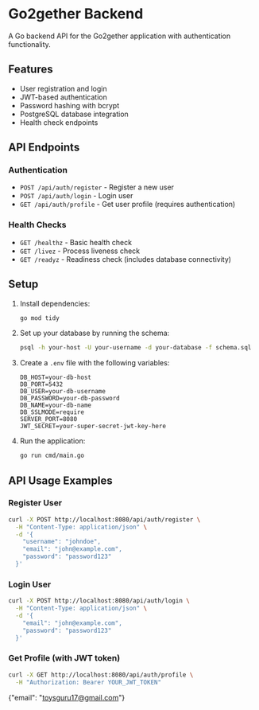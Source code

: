 # Go2gether Backend

A Go backend API for the Go2gether application with authentication functionality.

## Features

- User registration and login
- JWT-based authentication
- Password hashing with bcrypt
- PostgreSQL database integration
- Health check endpoints

## API Endpoints

### Authentication

- `POST /api/auth/register` - Register a new user
- `POST /api/auth/login` - Login user
- `GET /api/auth/profile` - Get user profile (requires authentication)

### Health Checks

- `GET /healthz` - Basic health check
- `GET /livez` - Process liveness check
- `GET /readyz` - Readiness check (includes database connectivity)

## Setup

1. Install dependencies:
   ```bash
   go mod tidy
   ```

2. Set up your database by running the schema:
   ```bash
   psql -h your-host -U your-username -d your-database -f schema.sql
   ```

3. Create a `.env` file with the following variables:
   ```
   DB_HOST=your-db-host
   DB_PORT=5432
   DB_USER=your-db-username
   DB_PASSWORD=your-db-password
   DB_NAME=your-db-name
   DB_SSLMODE=require
   SERVER_PORT=8080
   JWT_SECRET=your-super-secret-jwt-key-here
   ```

4. Run the application:
   ```bash
   go run cmd/main.go
   ```

## API Usage Examples

### Register User
```bash
curl -X POST http://localhost:8080/api/auth/register \
  -H "Content-Type: application/json" \
  -d '{
    "username": "johndoe",
    "email": "john@example.com",
    "password": "password123"
  }'
```

### Login User
```bash
curl -X POST http://localhost:8080/api/auth/login \
  -H "Content-Type: application/json" \
  -d '{
    "email": "john@example.com",
    "password": "password123"
  }'
```

### Get Profile (with JWT token)
```bash
curl -X GET http://localhost:8080/api/auth/profile \
  -H "Authorization: Bearer YOUR_JWT_TOKEN"
```


{"email": "toysguru17@gmail.com"}